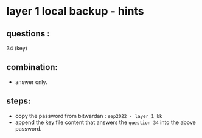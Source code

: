 # layer 1  local backup - hints 

## questions : 
34 (key)

## combination:
- answer only.

## steps: 
- copy the password from bitwardan : `sep2022 - layer_1_bk`
- append the key file content that answers the `question 34` into the above password.